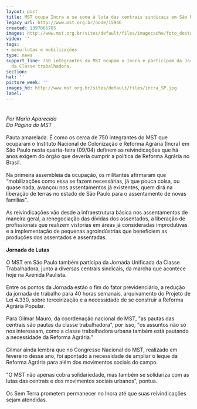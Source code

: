 ```yaml
---
layout: post
title: MST ocupa Incra e se soma à luta das centrais sindicais em São Paulo
legacy_url: http://www.mst.org.br/node/15946
created: 1397065785
images: http://www.mst.org.br/sites/default/files/imagecache/foto_destaque/incra_SP.jpg
video: ''
tags:
- menu:lutas e mobilizações
type: news
support_line: 750 integrantes do MST ocupam o Incra e participam da Jornada Unificada
  da Classe trabalhadora.
section: 
hat: ''
picture_week: ''
images_hd: http://www.mst.org.br/sites/default/files/incra_SP.jpg
label: 
---
```

<div><img style="margin: 10px;" src="http://www.mst.org.br/sites/default/files/incra_SP.jpg" alt="">&nbsp;</div><div><em>Por Maria Aparecida<br>Da Página do MST</em></div><div>&nbsp;</div><div>Pauta amarelada. É como os cerca de 750 integrantes do MST que ocuparam o Instituto Nacional de Colonização e Reforma Agrária (Incra) em São Paulo nesta quarta-feira (09/04)&nbsp;definem as reivindicações que há anos exigem do órgão que deveria cumprir a política de Reforma Agrária no Brasil.</div><div>&nbsp;</div><div>Na primeira assembleia da ocupação, os militantes afirmaram que “mobilizações como essa se fazem necessárias, já que pouca coisa, ou quase nada, avançou nos assentamentos já existentes, quem dirá na liberação de terras no estado de São Paulo para o assentamento de novas famílias”.</div><div>&nbsp;</div><div>As reivindicações vão desde a infraestrutura básica nos assentamentos de maneira geral, a renegociação das dívidas dos assentados, a liberação de profissionais que realizem vistorias em áreas já consideradas improdutivas e a implementação de pequenas agroindústrias que beneficiem as produções dos assentados e assentadas.</div><div>&nbsp;</div><div><strong>Jornada de Lutas</strong></div><div>&nbsp;</div><div>O MST em São Paulo também participa da Jornada Unificada da Classe Trabalhadora, junto a diversas centrais sindicais, da marcha que acontece hoje na Avenida Paulista.</div><div>&nbsp;</div><div>Entre os pontos da Jornada estão o fim do fator previdenciário, a redução da jornada de trabalho para 40 horas semanais, arquivamento do Projeto de Lei 4.330, sobre terceirização e a&nbsp;necessidade de se construir a Reforma Agrária Popular.</div><div>&nbsp;</div><div>Para Gilmar Mauro, da coordenação nacional do MST, "as pautas das centrais são pautas da classe trabalhadora", por isso, "os assuntos não só nos interessam, como a classe trabalhadora urbana também está pautando a necessidade da Reforma Agrária."</div><div>&nbsp;</div><div>Gilmar ainda lembra que no Congresso Nacional do MST, realizado em fevereiro desse ano, foi apontado a necessidade de ampliar o leque da Reforma Agrária para além dos movimentos sociais do campo.</div><div>&nbsp;</div><div>"O MST não apenas cobra solidariedade, mas também se solidariza com as lutas das centrais e dos movimentos sociais urbanos", pontua.</div><div><br>Os Sem Terra prometem permanecer no Incra até que suas reivindicações sejam atendidas.</div><div>&nbsp;</div><div>&nbsp;</div><div>&nbsp;</div><div>&nbsp;</div><div>&nbsp;</div>
